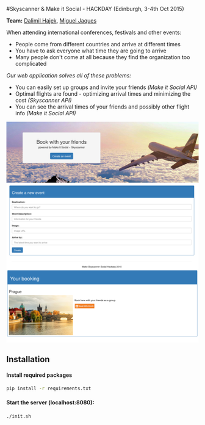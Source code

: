 #Skyscanner & Make it Social - HACKDAY (Edinburgh, 3-4th Oct 2015)

**Team:** [Dalimil Hajek](https://github.com/dalimil), [Miguel Jaques](https://github.com/seuqaj114)

When attending international conferences, festivals and other events:
* People come from different countries and arrive at different times
* You have to ask everyone what time they are going to arrive
* Many people don't come at all because they find the organization too complicated

*Our web application solves all of these problems:*
* You can easily set up groups and invite your friends *(Make it Social API)*
* Optimal flights are found - optimizing arrival times and minimizing the cost *(Skyscanner API)*
* You can see the arrival times of your friends and possibly other flight info *(Make it Social API)*

![01](https://github.com/Dalimil/Skyscanner-Hackday/blob/master/docs/01.png)
![02](https://github.com/Dalimil/Skyscanner-Hackday/blob/master/docs/02.png)
![03](https://github.com/Dalimil/Skyscanner-Hackday/blob/master/docs/03.png)

## Installation
#### Install required packages
```sh
pip install -r requirements.txt
```

#### Start the server (localhost:8080):
```sh
./init.sh
```
